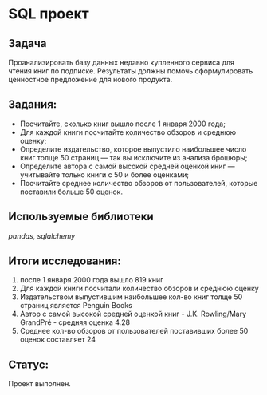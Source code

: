 # SQL проект

## Задача

Проанализировать базу данных недавно купленного сервиса для чтения книг по подписке. Результаты должны помочь сформулировать ценностное предложение для нового продукта.

## Задания:

- Посчитайте, сколько книг вышло после 1 января 2000 года;
- Для каждой книги посчитайте количество обзоров и среднюю оценку;
- Определите издательство, которое выпустило наибольшее число книг толще 50 страниц — так вы исключите из анализа брошюры;
- Определите автора с самой высокой средней оценкой книг — учитывайте только книги с 50 и более оценками;
- Посчитайте среднее количество обзоров от пользователей, которые поставили больше 50 оценок.


## Используемые библиотеки

*pandas, sqlalchemy*

## Итоги исследования:

1. после 1 января 2000 года вышло 819 книг
2. Для каждой книги посчитали количество обзоров и среднюю оценку
3. Издательством выпустившим наибольшее кол-во книг толще 50 страниц является Penguin Books
4. Автор с самой высокой средней оценкой книг - J.K. Rowling/Mary GrandPré - средняя оценка 4.28
5. Среднее кол-во обзоров от пользователей поставивших более 50 оценок составляет 24

## Статус:

Проект выполнен.
